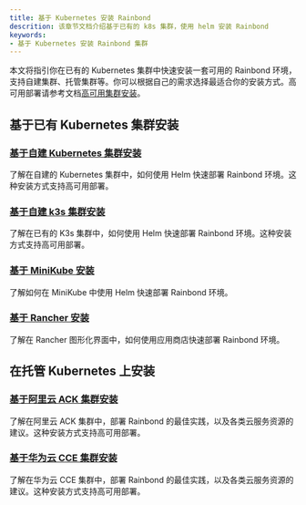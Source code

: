 ```yaml
---
title: 基于 Kubernetes 安装 Rainbond
descrition: 该章节文档介绍基于已有的 k8s 集群，使用 helm 安装 Rainbond
keywords:
- 基于 Kubernetes 安装 Rainbond 集群
---
```


本文将指引你在已有的 Kubernetes 集群中快速安装一套可用的 Rainbond 环境，支持自建集群、托管集群等。你可以根据自己的需求选择最适合你的安装方式。高可用部署请参考文档[高可用集群安装](installation/ha-deployment/)。

## 基于已有 Kubernetes 集群安装

### [基于自建 Kubernetes 集群安装](installation/install-with-helm/install-from-kubernetes)

了解在自建的 Kubernetes 集群中，如何使用 Helm 快速部署 Rainbond 环境。这种安装方式支持高可用部署。

### [基于自建 k3s 集群安装](installation/install-with-helm/other/k3s-install-with-helm/)

了解在已有的 K3s 集群中，如何使用 Helm 快速部署 Rainbond 环境。这种安装方式支持高可用部署。

### [基于 MiniKube 安装](installation/install-with-helm/other/install-from-minikube/)

了解如何在 MiniKube 中使用 Helm 快速部署 Rainbond 环境。

### [基于 Rancher 安装](installation/install-with-helm/other/install-from-rancher/)

了解在 Rancher 图形化界面中，如何使用应用商店快速部署 Rainbond 环境。

## 在托管 Kubernetes 上安装

### [基于阿里云 ACK 集群安装](installation/install-with-helm/cloud/ack-install-with-helm/)

了解在阿里云 ACK 集群中，部署 Rainbond 的最佳实践，以及各类云服务资源的建议。这种安装方式支持高可用部署。

### [基于华为云 CCE 集群安装](installation/install-with-helm/cloud/cce-install-with-helm/)

了解在华为云 CCE 集群中，部署 Rainbond 的最佳实践，以及各类云服务资源的建议。这种安装方式支持高可用部署。
